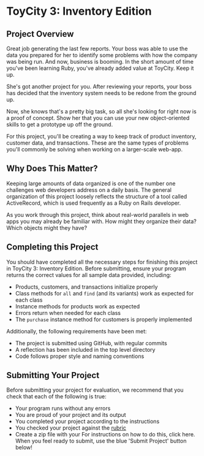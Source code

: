 # ToyCity 3: Inventory Edition

## Project Overview

Great job generating the last few reports. Your boss was able to use the data you prepared for her to identify some problems with how the company was being run. And now, business is booming. In the short amount of time you've been learning Ruby, you've already added value at ToyCity. Keep it up.

She's got another project for you. After reviewing your reports, your boss has decided that the inventory system needs to be redone from the ground up.

Now, she knows that's a pretty big task, so all she's looking for right now is a proof of concept. Show her that you can use your new object-oriented skills to get a prototype up off the ground.

For this project, you'll be creating a way to keep track of product inventory, customer data, and transactions. These are the same types of problems you'll commonly be solving when working on a larger-scale web-app.

## Why Does This Matter?

Keeping large amounts of data organized is one of the number one challenges web developers address on a daily basis. The general organization of this project loosely reflects the structure of a tool called ActiveRecord, which is used frequently as a Ruby on Rails developer.

As you work through this project, think about real-world parallels in web apps you may already be familiar with. How might they organize their data? Which objects might they have?

## Completing this Project

You should have completed all the necessary steps for finishing this project in ToyCity 3: Inventory Edition. Before submitting, ensure your program returns the correct values for all sample data provided, including:

* Products, customers, and transactions initialize properly
* Class methods for `all` and `find` (and its variants) work as expected for each class
* Instance methods for products work as expected
* Errors return when needed for each class
* The `purchase` instance method for customers is properly implemented

Additionally, the following requirements have been met:

* The project is submitted using GitHub, with regular commits
* A reflection has been included in the top level directory
* Code follows proper style and naming conventions

## Submitting Your Project

Before submitting your project for evaluation, we recommend that you check that each of the following is true:

* Your program runs without any errors
* You are proud of your project and its output
* You completed your project according to the instructions
* You checked your project against the [rubric](https://review.udacity.com/#!/projects/6253920499/rubric)
* Create a zip file with your For instructions on how to do this, click here. When you feel ready to submit, use the blue 'Submit Project' button below!
